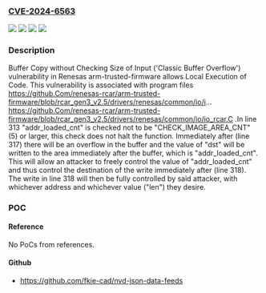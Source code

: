 ### [CVE-2024-6563](https://cve.mitre.org/cgi-bin/cvename.cgi?name=CVE-2024-6563)
![](https://img.shields.io/static/v1?label=Product&message=rcar_gen3_v2.5&color=blue)
![](https://img.shields.io/static/v1?label=Version&message=c2f286820471ed276c57e603762bd831873e5a17%3C%3D%20c9fb3558410032d2660c7f3b7d4b87dec09fe2f2%20&color=brighgreen)
![](https://img.shields.io/static/v1?label=Vulnerability&message=CWE-120%20Buffer%20Copy%20without%20Checking%20Size%20of%20Input%20('Classic%20Buffer%20Overflow')&color=brighgreen)
![](https://img.shields.io/static/v1?label=Vulnerability&message=CWE-123%3A%20Write-what-where%20Condition&color=brighgreen)

### Description

Buffer Copy without Checking Size of Input ('Classic Buffer Overflow') vulnerability in Renesas arm-trusted-firmware allows Local Execution of Code. This vulnerability is associated with program files  https://github.Com/renesas-rcar/arm-trusted-firmware/blob/rcar_gen3_v2.5/drivers/renesas/common/io/i... https://github.Com/renesas-rcar/arm-trusted-firmware/blob/rcar_gen3_v2.5/drivers/renesas/common/io/io_rcar.C .In line 313 "addr_loaded_cnt" is checked not to be "CHECK_IMAGE_AREA_CNT" (5) or larger, this check does not halt the function. Immediately after (line 317) there will be an overflow in the buffer and the value of "dst" will be written to the area immediately after the buffer, which is "addr_loaded_cnt". This will allow an attacker to freely control the value of "addr_loaded_cnt" and thus control the destination of the write immediately after (line 318). The write in line 318 will then be fully controlled by said attacker, with whichever address and whichever value ("len") they desire.

### POC

#### Reference
No PoCs from references.

#### Github
- https://github.com/fkie-cad/nvd-json-data-feeds

